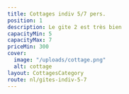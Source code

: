 ```yaml
---
title: Cottages indiv 5/7 pers.
position: 1
description: Le gite 2 est très bien
capacityMin: 5
capacityMax: 7
priceMin: 300
cover:
  image: "/uploads/cottage.png"
  alt: cottage
layout: CottagesCategory
route: nl/gites-indiv-5-7
---
```


